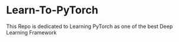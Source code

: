 # Learn-To-PyTorch
This Repo is dedicated to Learning PyTorch as one of the best Deep Learning Framework

<!--
1
-->
